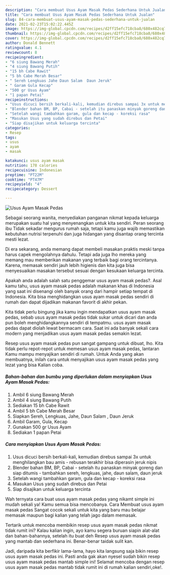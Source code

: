 ```yaml
---
description: "Cara membuat Usus Ayam Masak Pedas Sederhana Untuk Jualan"
title: "Cara membuat Usus Ayam Masak Pedas Sederhana Untuk Jualan"
slug: 84-cara-membuat-usus-ayam-masak-pedas-sederhana-untuk-jualan
date: 2021-02-23T15:02:22.445Z
image: https://img-global.cpcdn.com/recipes/d2ff15efc718cba8/680x482cq70/usus-ayam-masak-pedas-foto-resep-utama.jpg
thumbnail: https://img-global.cpcdn.com/recipes/d2ff15efc718cba8/680x482cq70/usus-ayam-masak-pedas-foto-resep-utama.jpg
cover: https://img-global.cpcdn.com/recipes/d2ff15efc718cba8/680x482cq70/usus-ayam-masak-pedas-foto-resep-utama.jpg
author: Donald Bennett
ratingvalue: 4.1
reviewcount: 8
recipeingredient:
- "6 siung Bawang Merah"
- "4 siung Bawang Putih"
- "15 bh Cabe Rawit"
- "5 bh Cabe Merah Besar"
- " Sereh Lengkuas Jahe Daun Salam  Daun Jeruk"
- " Garam Gula Kecap"
- "500 gr Usus Ayam"
- "1 papan Petai"
recipeinstructions:
- "Usus dicuci bersih berkali-kali, kemudian direbus sampai 3x untuk menghilangkan bau amis - rebusan terakhir bisa diperasin jeruk nipis"
- "Blender bahan BM, BP, Cabai - setelah itu panaskan minyak goreng dan siap ditumis - tambahkan sereh, lengkuas, jahe, daun salam, daun jeruk"
- "Setelah wangi tambahkan garam, gula dan kecap - koreksi rasa"
- "Masukan Usus yang sudah direbus dan Petai"
- "Siap disajikan untuk keluarga tercinta"
categories:
- Resep
tags:
- usus
- ayam
- masak

katakunci: usus ayam masak 
nutrition: 178 calories
recipecuisine: Indonesian
preptime: "PT22M"
cooktime: "PT47M"
recipeyield: "4"
recipecategory: Dessert

---
```



![Usus Ayam Masak Pedas](https://img-global.cpcdn.com/recipes/d2ff15efc718cba8/680x482cq70/usus-ayam-masak-pedas-foto-resep-utama.jpg)

Sebagai seorang wanita, menyediakan panganan nikmat kepada keluarga merupakan suatu hal yang menyenangkan untuk kita sendiri. Peran seorang ibu Tidak sekadar mengurus rumah saja, tetapi kamu juga wajib memastikan kebutuhan nutrisi terpenuhi dan juga hidangan yang disantap orang tercinta mesti lezat.

Di era  sekarang, anda memang dapat membeli masakan praktis meski tanpa harus capek mengolahnya dahulu. Tetapi ada juga lho mereka yang memang mau memberikan makanan yang terbaik bagi orang tercintanya. Karena, memasak sendiri jauh lebih higienis dan kita juga bisa menyesuaikan masakan tersebut sesuai dengan kesukaan keluarga tercinta. 



Apakah anda adalah salah satu penggemar usus ayam masak pedas?. Asal kamu tahu, usus ayam masak pedas adalah makanan khas di Indonesia yang saat ini disenangi oleh banyak orang dari hampir setiap tempat di Indonesia. Kita bisa menghidangkan usus ayam masak pedas sendiri di rumah dan dapat dijadikan makanan favorit di akhir pekan.

Kita tidak perlu bingung jika kamu ingin mendapatkan usus ayam masak pedas, sebab usus ayam masak pedas tidak sukar untuk dicari dan anda pun boleh menghidangkannya sendiri di tempatmu. usus ayam masak pedas dapat diolah lewat bermacam cara. Saat ini ada banyak sekali cara modern yang menjadikan usus ayam masak pedas semakin lezat.

Resep usus ayam masak pedas pun sangat gampang untuk dibuat, lho. Kita tidak perlu repot-repot untuk memesan usus ayam masak pedas, lantaran Kamu mampu menyajikan sendiri di rumah. Untuk Anda yang akan membuatnya, inilah cara untuk menyajikan usus ayam masak pedas yang lezat yang bisa Kalian coba.

<!--inarticleads1-->

##### Bahan-bahan dan bumbu yang diperlukan dalam menyiapkan Usus Ayam Masak Pedas:

1. Ambil 6 siung Bawang Merah
1. Ambil 4 siung Bawang Putih
1. Sediakan 15 bh Cabe Rawit
1. Ambil 5 bh Cabe Merah Besar
1. Siapkan  Sereh, Lengkuas, Jahe, Daun Salam , Daun Jeruk
1. Ambil  Garam, Gula, Kecap
1. Gunakan 500 gr Usus Ayam
1. Sediakan 1 papan Petai




<!--inarticleads2-->

##### Cara menyiapkan Usus Ayam Masak Pedas:

1. Usus dicuci bersih berkali-kali, kemudian direbus sampai 3x untuk menghilangkan bau amis - rebusan terakhir bisa diperasin jeruk nipis
1. Blender bahan BM, BP, Cabai - setelah itu panaskan minyak goreng dan siap ditumis - tambahkan sereh, lengkuas, jahe, daun salam, daun jeruk
1. Setelah wangi tambahkan garam, gula dan kecap - koreksi rasa
1. Masukan Usus yang sudah direbus dan Petai
1. Siap disajikan untuk keluarga tercinta




Wah ternyata cara buat usus ayam masak pedas yang nikamt simple ini mudah sekali ya! Kamu semua bisa mencobanya. Cara Membuat usus ayam masak pedas Sangat cocok sekali untuk kita yang baru mau belajar memasak maupun bagi kalian yang telah jago dalam memasak.

Tertarik untuk mencoba membikin resep usus ayam masak pedas nikmat tidak rumit ini? Kalau kalian ingin, ayo kamu segera buruan siapin alat-alat dan bahan-bahannya, setelah itu buat deh Resep usus ayam masak pedas yang mantab dan sederhana ini. Benar-benar taidak sulit kan. 

Jadi, daripada kita berfikir lama-lama, hayo kita langsung saja bikin resep usus ayam masak pedas ini. Pasti anda gak akan nyesel sudah bikin resep usus ayam masak pedas mantab simple ini! Selamat mencoba dengan resep usus ayam masak pedas mantab tidak rumit ini di rumah kalian sendiri,oke!.

